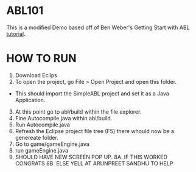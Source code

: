 # ABL101
This is a modified Demo based off of Ben Weber's Getting Start with ABL [tutorial](https://eis-blog.soe.ucsc.edu/2012/02/getting-started-with-abl/).
# HOW TO RUN
1. Download Ecilps 
2. To open the project, go File > Open Project and open this folder.
  - This should import the SimpleABL project and set it as a Java Application.
3. At this point go to abl/build within the file explorer. 
4. Fine Autocompile.java within abl/build.
5. Run Autocompile.java
6. Refresh the Eclipse project file tree (F5) there whould now be a genereate folder.
7. Go to game/gameEngine.java
7. run gameEngine.java
8. SHOULD HAVE NEW SCREEN POP UP. 
8A. IF THIS WORKED CONGRATS
8B. ELSE YELL AT ARUNPREET SANDHU TO HELP
